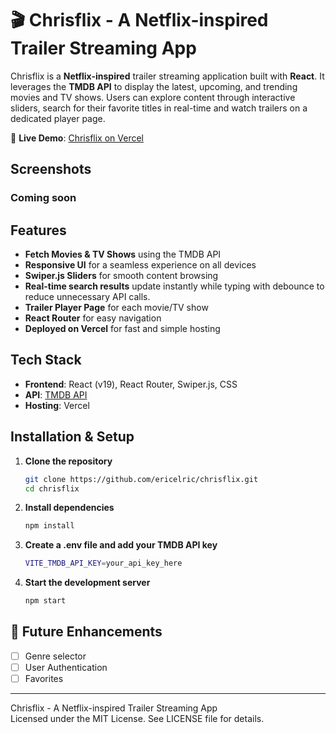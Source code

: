 # 🎬 Chrisflix - A Netflix-inspired Trailer Streaming App

Chrisflix is a **Netflix-inspired** trailer streaming application built with **React**. It leverages the **TMDB API** to display the latest, upcoming, and trending movies and TV shows. Users can explore content through interactive sliders, search for their favorite titles in real-time and watch trailers on a dedicated player page.

🚀 **Live Demo**: [Chrisflix on Vercel](https://chrisflix-react.vercel.app/)

## Screenshots

### Coming soon

## Features

- **Fetch Movies & TV Shows** using the TMDB API
- **Responsive UI** for a seamless experience on all devices
- **Swiper.js Sliders** for smooth content browsing
- **Real-time search results** update instantly while typing with debounce to reduce unnecessary API calls.
- **Trailer Player Page** for each movie/TV show
- **React Router** for easy navigation
- **Deployed on Vercel** for fast and simple hosting

## Tech Stack

- **Frontend**: React (v19), React Router, Swiper.js, CSS
- **API**: [TMDB API](https://www.themoviedb.org/)
- **Hosting**: Vercel

## Installation & Setup

1. **Clone the repository**

    ```sh
    git clone https://github.com/ericelric/chrisflix.git
    cd chrisflix
    ```

2. **Install dependencies**

    ```sh
    npm install
    ```

3. **Create a .env file and add your TMDB API key**

    ```sh
    VITE_TMDB_API_KEY=your_api_key_here
    ```

4. **Start the development server**

    ```sh
    npm start
    ```

## 📌 Future Enhancements

- [ ] Genre selector
- [ ] User Authentication
- [ ] Favorites

---
Chrisflix - A Netflix-inspired Trailer Streaming App<br>
Licensed under the MIT License. See LICENSE file for details.
